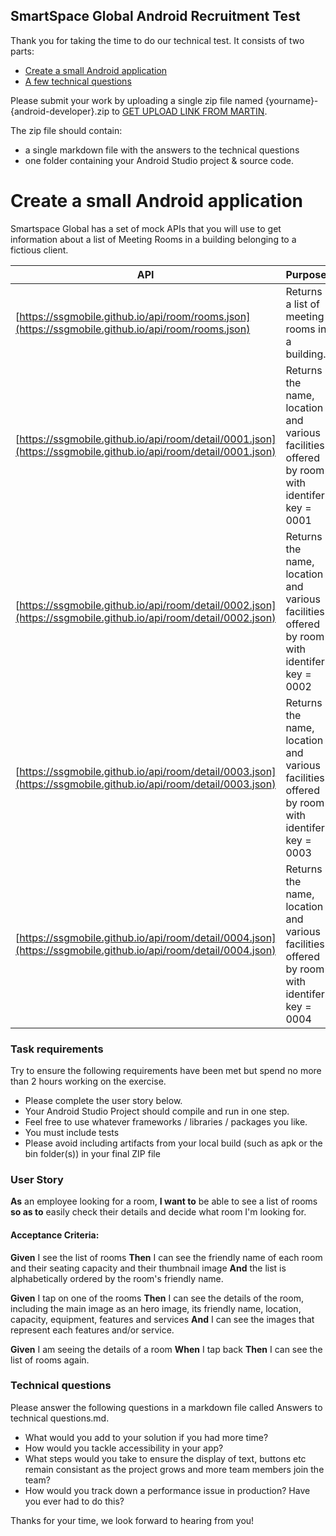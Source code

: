 ## SmartSpace Global Android Recruitment Test

Thank you for taking the time to do our technical test. It consists of two parts:

- [Create a small Android application](#create-a-small-android-application)
- [A few technical questions](#technical-questions)

Please submit your work by uploading a single zip file named {yourname}-{android-developer}.zip to [GET UPLOAD LINK FROM MARTIN]().

The zip file should contain:
- a single markdown file with the answers to the technical questions
- one folder containing your Android Studio project & source code.

# Create a small Android application

Smartspace Global has a set of mock APIs that you will use to get information about a list of Meeting Rooms in a building belonging to a fictious client. 

API | Purpose
------------ | -------------
[https://ssgmobile.github.io/api/room/rooms.json](https://ssgmobile.github.io/api/room/rooms.json) | Returns a list of meeting rooms in a building.
[https://ssgmobile.github.io/api/room/detail/0001.json](https://ssgmobile.github.io/api/room/detail/0001.json) | Returns the name, location and various facilities offered by room with identifer key = 0001 
[https://ssgmobile.github.io/api/room/detail/0002.json](https://ssgmobile.github.io/api/room/detail/0002.json) | Returns the name, location and various facilities offered by room with identifer key = 0002
[https://ssgmobile.github.io/api/room/detail/0003.json](https://ssgmobile.github.io/api/room/detail/0003.json) | Returns the name, location and various facilities offered by room with identifer key = 0003
[https://ssgmobile.github.io/api/room/detail/0004.json](https://ssgmobile.github.io/api/room/detail/0004.json) | Returns the name, location and various facilities offered by room with identifer key = 0004

### Task requirements

Try to ensure the following requirements have been met but spend no more than 2 hours working on the exercise.

- Please complete the user story below.
- Your Android Studio Project should compile and run in one step.
- Feel free to use whatever frameworks / libraries / packages you like.
- You must include tests
- Please avoid including artifacts from your local build (such as apk or the bin folder(s)) in your final ZIP file

### User Story
**As** an employee looking for a room, **I want to** be able to see a list of rooms **so as to** easily check their details and decide what room I'm looking for. 
 
#### Acceptance Criteria:
**Given** I see the list of rooms
**Then** I can see the friendly name of each room and their seating capacity and their thumbnail image
**And** the list is alphabetically ordered by the room's friendly name.
 
**Given** I tap on one of the rooms
**Then** I can see the details of the room, including the main image as an hero image, its friendly name, location, capacity, equipment, features and services
**And** I can see the images that represent each features and/or service.
 
**Given** I am seeing the details of a room
**When** I tap back
**Then** I can see the list of rooms again.

### Technical questions

Please answer the following questions in a markdown file called Answers to technical questions.md.

- What would you add to your solution if you had more time?
- How would you tackle accessibility in your app?
- What steps would you take to ensure the display of text, buttons etc remain consistant as the project grows and more team members join the team?
- How would you track down a performance issue in production? Have you ever had to do this?


Thanks for your time, we look forward to hearing from you!
